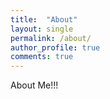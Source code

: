 ```yaml
---
title:  "About"
layout: single
permalink: /about/
author_profile: true
comments: true
---
```



About Me!!!